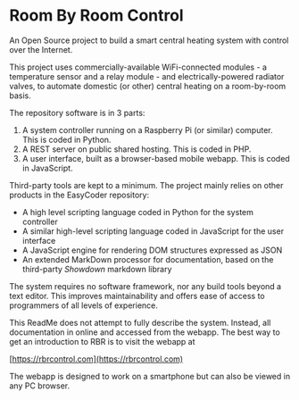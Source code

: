 # Room By Room Control

An Open Source project to build a smart central heating system with control over the Internet.

This project uses commercially-available WiFi-connected modules - a temperature sensor and a relay module - and electrically-powered radiator valves, to automate domestic (or other) central heating on a room-by-room basis.

The repository software is in 3 parts:

  1. A system controller running on a Raspberry Pi (or similar) computer. This is coded in Python.
  1. A REST server on public shared hosting. This is coded in PHP.
  1. A user interface, built as a browser-based mobile webapp. This is coded in JavaScript.

Third-party tools are kept to a minimum. The project mainly relies on other products in the EasyCoder repository:

  - A high level scripting language coded in Python for the system controller
  - A similar high-level scripting language coded in JavaScript for the user interface
  - A JavaScript engine for rendering DOM structures expressed as JSON
  - An extended MarkDown processor for documentation, based on the third-party _Showdown_ markdown library

The system requires no software framework, nor any build tools beyond a text editor. This improves maintainability and offers ease of access to programmers of all levels of experience.

This ReadMe does not attempt to fully describe the system. Instead, all documentation in online and accessed from the webapp. The best way to get an introduction to RBR is to visit the webapp at

[https://rbrcontrol.com](https://rbrcontrol.com)

The webapp is designed to work on a smartphone but can also be viewed in any PC browser.